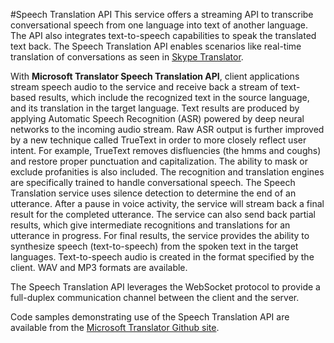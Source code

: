 <!-- 
NavPath: Translator API/Speech Translation API
LinkLabel: Overview
Weight: 180
url:translator-api/documentation
-->

#Speech Translation API
This service offers a streaming API to transcribe conversational speech from one language into text of another language. The API also integrates text-to-speech capabilities to speak the translated text back. The Speech Translation API enables scenarios like real-time translation of conversations as seen in [Skype Translator](https://www.skype.com/en/features/skype-translator/).

With **Microsoft Translator Speech Translation API**, client applications stream speech audio to the service and receive back a stream of text-based results, which include the recognized text in the source language, and its translation in the target language. Text results are produced by applying Automatic Speech Recognition (ASR) powered by deep neural networks to the incoming audio stream. Raw ASR output is further improved by a new technique called TrueText in order to more closely reflect user intent. For example, TrueText removes disfluencies (the hmms and coughs) and restore proper punctuation and capitalization. The ability to mask or exclude profanities is also included. The recognition and translation engines are specifically trained to handle conversational speech. The Speech Translation service uses silence detection to determine the end of an utterance. After a pause in voice activity, the service will stream back a final result for the completed utterance. The service can also send back partial results, which give intermediate recognitions and translations for an utterance in progress. For final results, the service provides the ability to synthesize speech (text-to-speech) from the spoken text in the target languages. Text-to-speech audio is created in the format specified by the client. WAV and MP3 formats are available.

The Speech Translation API leverages the WebSocket protocol to provide a full-duplex communication channel between the client and the server. 

Code samples demonstrating use of the Speech Translation API are available from the [Microsoft Translator Github site](https://github.com/MicrosoftTranslator).
